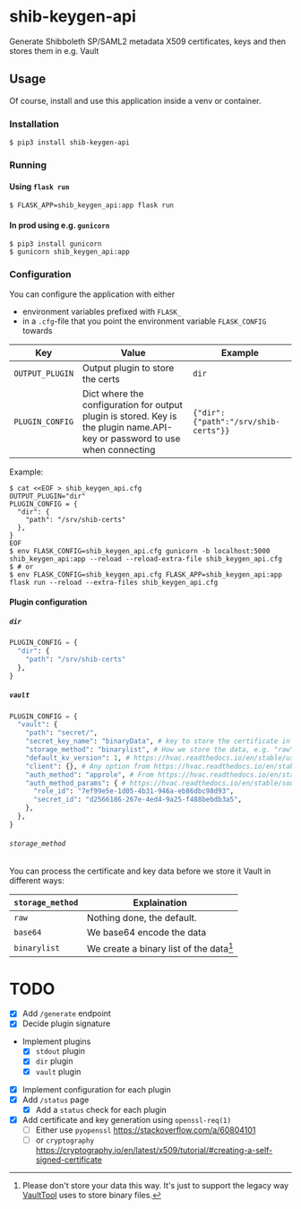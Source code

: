 # shib-keygen-api

Generate Shibboleth SP/SAML2 metadata X509 certificates, keys and then stores them in e.g. Vault

## Usage

Of course, install and use this application inside a venv or container.

### Installation
```shell
$ pip3 install shib-keygen-api
```

### Running

#### Using `flask run`
```shell
$ FLASK_APP=shib_keygen_api:app flask run
```

#### In prod using e.g. `gunicorn`
```shell
$ pip3 install gunicorn
$ gunicorn shib_keygen_api:app
```

### Configuration
You can configure the application with either
* environment variables prefixed with `FLASK_`
* in a `.cfg`-file that you point the environment variable `FLASK_CONFIG` towards

 Key | Value | Example
-|-|-
`OUTPUT_PLUGIN` | Output plugin to store the certs | `dir`
`PLUGIN_CONFIG` | Dict where the configuration for output plugin is stored. Key is the plugin name.API-key or password to use when connecting | `{"dir": {"path":"/srv/shib-certs"}}`

Example:
```shell
$ cat <<EOF > shib_keygen_api.cfg
OUTPUT_PLUGIN="dir"
PLUGIN_CONFIG = {
  "dir": {
    "path": "/srv/shib-certs"
  },
}
EOF
$ env FLASK_CONFIG=shib_keygen_api.cfg gunicorn -b localhost:5000 shib_keygen_api:app --reload --reload-extra-file shib_keygen_api.cfg
$ # or
$ env FLASK_CONFIG=shib_keygen_api.cfg FLASK_APP=shib_keygen_api:app flask run --reload --extra-files shib_keygen_api.cfg
```

#### Plugin configuration

##### `dir`
```python
PLUGIN_CONFIG = {
  "dir": {
    "path": "/srv/shib-certs"
  },
}
```

##### `vault`
```python
PLUGIN_CONFIG = {
  "vault": {
    "path": "secret/",
    "secret_key_name": "binaryData", # key to store the certificate in
    "storage_method": "binarylist", # How we store the data, e.g. "raw"
    "default_kv_version": 1, # https://hvac.readthedocs.io/en/stable/usage/secrets_engines/kv.html#setting-the-default-kv-version
    "client": {}, # Any option from https://hvac.readthedocs.io/en/stable/source/hvac_v1.html#hvac.v1.Client
    "auth_method": "approle", # From https://hvac.readthedocs.io/en/stable/source/hvac_api.html#hvac.api.AuthMethods
    "auth_method_params": { # https://hvac.readthedocs.io/en/stable/source/hvac_api_auth_methods.html
      "role_id": "7ef99e5e-1d05-4b31-946a-eb86dbc98d93",
      "secret_id": "d2566186-267e-4ed4-9a25-f488bebdb3a5",
    },
  },
}
```

###### `storage_method`

You can process the certificate and key data before we store it Vault in
different ways:

`storage_method` | Explaination
-|-
`raw` | Nothing done, the default.
`base64` | We base64 encode the data
`binarylist` | We create a binary list of the data[^1]

[^1]: Please don't store your data this way. It's just to support the legacy
    way [VaultTool](https://github.com/stockholmuniversity/vaulttool) uses to
    store binary files.

# TODO
* [X] Add `/generate` endpoint
* [X] Decide plugin signature
* Implement plugins
  * [X] `stdout` plugin
  * [X] `dir` plugin
  * [x] `vault` plugin
* [X] Implement configuration for each plugin
* [X] Add `/status` page
  * [X] Add a `status` check for each plugin
* [X] Add certificate and key generation using `openssl-req(1)`
  * [ ] Either use `pyopenssl` https://stackoverflow.com/a/60804101
  * [ ] or `cryptography` https://cryptography.io/en/latest/x509/tutorial/#creating-a-self-signed-certificate
